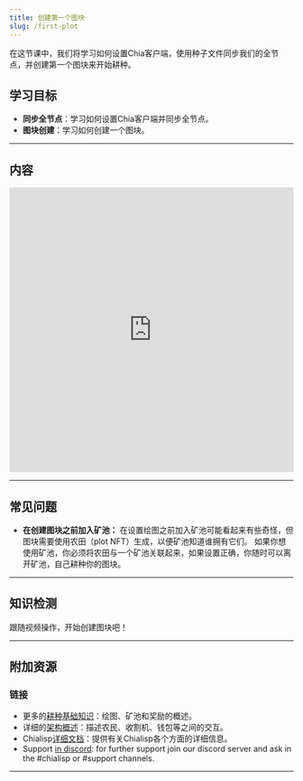 ```yaml
---
title: 创建第一个图块
slug: /first-plot
---
```


在这节课中，我们将学习如何设置Chia客户端，使用种子文件同步我们的全节点，并创建第一个图块来开始耕种。

## 学习目标

- **同步全节点**：学习如何设置Chia客户端并同步全节点。
- **图块创建**：学习如何创建一个图块。

---

## 内容

<div class="videoWrapper">
<iframe width="100%" height="504" src="https://www.youtube.com/embed/W9v7A8UJk9Q" frameborder="0" allowfullscreen="allowfullscreen"></iframe>
</div>

---

## 常见问题

- **在创建图块之前加入矿池：** 在设置绘图之前加入矿池可能看起来有些奇怪，但图块需要使用农田（plot NFT）生成，以便矿池知道谁拥有它们。 如果你想使用矿池，你必须将农田与一个矿池关联起来，如果设置正确，你随时可以离开矿池，自己耕种你的图块。

---

## 知识检测

跟随视频操作，开始创建图块吧！

---

## 附加资源

### 链接

- 更多的[耕种基础知识](https://docs.chia.net/farming-basics)：绘图、矿池和奖励的概述。
- 详细的[架构概述](https://docs.chia.net/architecture-overview)：描述农民、收割机、钱包等之间的交互。
- Chialisp[详细文档](https://chialisp.com/)：提供有关Chialisp各个方面的详细信息。
- Support [in discord](https://discord.gg/chia): for further support join our discord server and ask in the #chialisp or #support channels.

---
